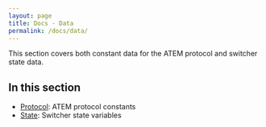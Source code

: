 ```yaml
---
layout: page
title: Docs - Data
permalink: /docs/data/
---
```


This section covers both constant data for the ATEM protocol and switcher state data.

## In this section

* [Protocol](protocol): ATEM protocol constants
* [State](state): Switcher state variables

